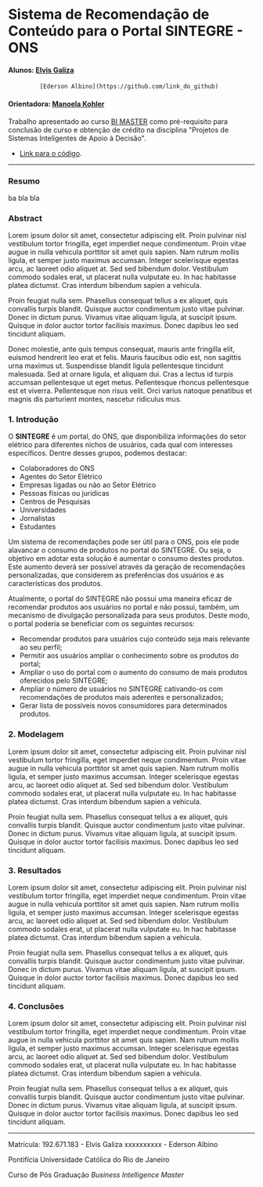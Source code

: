 # Sistema de Recomendação de Conteúdo para o Portal SINTEGRE - ONS

#### Alunos: [Elvis Galiza](https://github.com/egaliza)
			 [Ederson Albino](https://github.com/link_do_github) 
#### Orientadora: [Manoela Kohler](https://github.com/link_do_github) 

Trabalho apresentado ao curso [BI MASTER](https://ica.puc-rio.ai/bi-master) como pré-requisito para conclusão de curso e obtenção de crédito na disciplina "Projetos de Sistemas Inteligentes de Apoio à Decisão".

- [Link para o código](Treino_RecSys_Elvis_Ederson.ipynb). 

---

### Resumo

ba bla bla


### Abstract <!-- Opcional! Caso não aplicável, remover esta seção -->

<!-- trocar o texto abaixo pelo resumo do trabalho, em inglês -->

Lorem ipsum dolor sit amet, consectetur adipiscing elit. Proin pulvinar nisl vestibulum tortor fringilla, eget imperdiet neque condimentum. Proin vitae augue in nulla vehicula porttitor sit amet quis sapien. Nam rutrum mollis ligula, et semper justo maximus accumsan. Integer scelerisque egestas arcu, ac laoreet odio aliquet at. Sed sed bibendum dolor. Vestibulum commodo sodales erat, ut placerat nulla vulputate eu. In hac habitasse platea dictumst. Cras interdum bibendum sapien a vehicula.

Proin feugiat nulla sem. Phasellus consequat tellus a ex aliquet, quis convallis turpis blandit. Quisque auctor condimentum justo vitae pulvinar. Donec in dictum purus. Vivamus vitae aliquam ligula, at suscipit ipsum. Quisque in dolor auctor tortor facilisis maximus. Donec dapibus leo sed tincidunt aliquam.

Donec molestie, ante quis tempus consequat, mauris ante fringilla elit, euismod hendrerit leo erat et felis. Mauris faucibus odio est, non sagittis urna maximus ut. Suspendisse blandit ligula pellentesque tincidunt malesuada. Sed at ornare ligula, et aliquam dui. Cras a lectus id turpis accumsan pellentesque ut eget metus. Pellentesque rhoncus pellentesque est et viverra. Pellentesque non risus velit. Orci varius natoque penatibus et magnis dis parturient montes, nascetur ridiculus mus.

### 1. Introdução

O **SINTEGRE** é um portal, do ONS, que disponibiliza informações do setor elétrico para diferentes nichos de usuários, cada qual com interesses específicos. Dentre desses grupos, podemos destacar:
*   Colaboradores do ONS
*   Agentes do Setor Elétrico
*   Empresas ligadas ou não ao Setor Elétrico
*   Pessoas físicas ou jurídicas
*   Centros de Pesquisas
*   Universidades
*   Jornalistas
*   Estudantes

Um sistema de recomendações pode ser útil para o ONS, pois ele pode alavancar o consumo de produtos no portal do SINTEGRE. Ou seja, o objetivo em adotar esta solução é aumentar o consumo destes produtos. Este aumento deverá ser possível através da geração de recomendações personalizadas, que considerem as preferências dos usuários e as características dos produtos.

Atualmente, o portal do SINTEGRE não possui uma maneira eficaz de recomendar produtos aos usuários no portal e não possui, também, um mecanismo de divulgação personalizada para seus produtos. Deste modo, o portal poderia se beneficiar com os seguintes recursos:
*   Recomendar produtos para usuários cujo conteúdo seja mais relevante ao seu perfil;
*   Permitir aos usuários ampliar o conhecimento sobre os produtos do portal;
*   Ampliar o uso do portal com o aumento do consumo de mais produtos oferecidos pelo SINTEGRE;
*   Ampliar o número de usuários no SINTEGRE cativando-os com recomendações de produtos mais aderentes e personalizados;
*   Gerar lista de possíveis novos consumidores para determinados produtos.
### 2. Modelagem

Lorem ipsum dolor sit amet, consectetur adipiscing elit. Proin pulvinar nisl vestibulum tortor fringilla, eget imperdiet neque condimentum. Proin vitae augue in nulla vehicula porttitor sit amet quis sapien. Nam rutrum mollis ligula, et semper justo maximus accumsan. Integer scelerisque egestas arcu, ac laoreet odio aliquet at. Sed sed bibendum dolor. Vestibulum commodo sodales erat, ut placerat nulla vulputate eu. In hac habitasse platea dictumst. Cras interdum bibendum sapien a vehicula.

Proin feugiat nulla sem. Phasellus consequat tellus a ex aliquet, quis convallis turpis blandit. Quisque auctor condimentum justo vitae pulvinar. Donec in dictum purus. Vivamus vitae aliquam ligula, at suscipit ipsum. Quisque in dolor auctor tortor facilisis maximus. Donec dapibus leo sed tincidunt aliquam.

### 3. Resultados

Lorem ipsum dolor sit amet, consectetur adipiscing elit. Proin pulvinar nisl vestibulum tortor fringilla, eget imperdiet neque condimentum. Proin vitae augue in nulla vehicula porttitor sit amet quis sapien. Nam rutrum mollis ligula, et semper justo maximus accumsan. Integer scelerisque egestas arcu, ac laoreet odio aliquet at. Sed sed bibendum dolor. Vestibulum commodo sodales erat, ut placerat nulla vulputate eu. In hac habitasse platea dictumst. Cras interdum bibendum sapien a vehicula.

Proin feugiat nulla sem. Phasellus consequat tellus a ex aliquet, quis convallis turpis blandit. Quisque auctor condimentum justo vitae pulvinar. Donec in dictum purus. Vivamus vitae aliquam ligula, at suscipit ipsum. Quisque in dolor auctor tortor facilisis maximus. Donec dapibus leo sed tincidunt aliquam.

### 4. Conclusões

Lorem ipsum dolor sit amet, consectetur adipiscing elit. Proin pulvinar nisl vestibulum tortor fringilla, eget imperdiet neque condimentum. Proin vitae augue in nulla vehicula porttitor sit amet quis sapien. Nam rutrum mollis ligula, et semper justo maximus accumsan. Integer scelerisque egestas arcu, ac laoreet odio aliquet at. Sed sed bibendum dolor. Vestibulum commodo sodales erat, ut placerat nulla vulputate eu. In hac habitasse platea dictumst. Cras interdum bibendum sapien a vehicula.

Proin feugiat nulla sem. Phasellus consequat tellus a ex aliquet, quis convallis turpis blandit. Quisque auctor condimentum justo vitae pulvinar. Donec in dictum purus. Vivamus vitae aliquam ligula, at suscipit ipsum. Quisque in dolor auctor tortor facilisis maximus. Donec dapibus leo sed tincidunt aliquam.

---

Matrícula: 192.671.183 - Elvis Galiza
		   xxxxxxxxxx - Ederson Albino

Pontifícia Universidade Católica do Rio de Janeiro

Curso de Pós Graduação *Business Intelligence Master*
